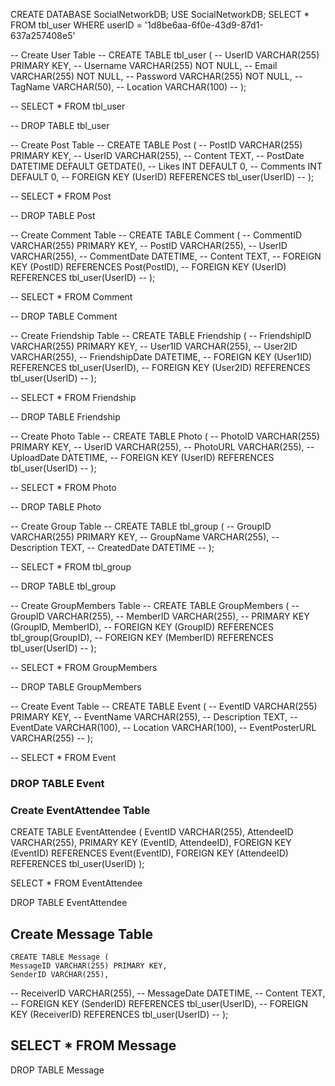 CREATE DATABASE SocialNetworkDB;
USE SocialNetworkDB;
SELECT * FROM tbl_user WHERE userID = '1d8be6aa-6f0e-43d9-87d1-637a257408e5'

-- Create User Table
-- CREATE TABLE tbl_user (
--     UserID VARCHAR(255) PRIMARY KEY,
--     Username VARCHAR(255) NOT NULL,
--     Email VARCHAR(255) NOT NULL,
--     Password VARCHAR(255) NOT NULL,
--     TagName VARCHAR(50),
--     Location VARCHAR(100)
-- );

-- SELECT * FROM tbl_user

-- DROP TABLE tbl_user

-- Create Post Table
-- CREATE TABLE Post (
--     PostID VARCHAR(255) PRIMARY KEY,
--     UserID VARCHAR(255),
--     Content TEXT,
--     PostDate DATETIME DEFAULT GETDATE(),
--     Likes INT DEFAULT 0,
--     Comments INT DEFAULT 0,
--     FOREIGN KEY (UserID) REFERENCES tbl_user(UserID)
-- );

-- SELECT * FROM Post

-- DROP TABLE Post

-- Create Comment Table
-- CREATE TABLE Comment (
--     CommentID VARCHAR(255) PRIMARY KEY,
--     PostID VARCHAR(255),
--     UserID VARCHAR(255),
--     CommentDate DATETIME,
--     Content TEXT,
--     FOREIGN KEY (PostID) REFERENCES Post(PostID),
--     FOREIGN KEY (UserID) REFERENCES tbl_user(UserID)
-- );

-- SELECT * FROM Comment

-- DROP TABLE Comment

-- Create Friendship Table
-- CREATE TABLE Friendship (
--     FriendshipID VARCHAR(255) PRIMARY KEY,
--     User1ID VARCHAR(255),
--     User2ID VARCHAR(255),
--     FriendshipDate DATETIME,
--     FOREIGN KEY (User1ID) REFERENCES tbl_user(UserID),
--     FOREIGN KEY (User2ID) REFERENCES tbl_user(UserID)
-- );


-- SELECT * FROM Friendship

-- DROP TABLE Friendship

-- Create Photo Table
-- CREATE TABLE Photo (
--     PhotoID VARCHAR(255) PRIMARY KEY,
--     UserID VARCHAR(255),
--     PhotoURL VARCHAR(255),
--     UploadDate DATETIME,
--     FOREIGN KEY (UserID) REFERENCES tbl_user(UserID)
-- );

-- SELECT * FROM Photo

-- DROP TABLE Photo


-- Create Group Table
-- CREATE TABLE tbl_group (
--     GroupID VARCHAR(255) PRIMARY KEY,
--     GroupName VARCHAR(255),
--     Description TEXT,
--     CreatedDate DATETIME
-- );


-- SELECT * FROM tbl_group

-- DROP TABLE tbl_group

-- Create GroupMembers Table
-- CREATE TABLE GroupMembers (
--     GroupID VARCHAR(255),
--     MemberID VARCHAR(255),
--     PRIMARY KEY (GroupID, MemberID),
--     FOREIGN KEY (GroupID) REFERENCES tbl_group(GroupID),
--     FOREIGN KEY (MemberID) REFERENCES tbl_user(UserID)
-- );


-- SELECT * FROM GroupMembers

-- DROP TABLE GroupMembers

-- Create Event Table
-- CREATE TABLE Event (
--     EventID VARCHAR(255) PRIMARY KEY,
--     EventName VARCHAR(255),
--     Description TEXT,
--     EventDate VARCHAR(100),
--     Location VARCHAR(100),
--     EventPosterURL VARCHAR(255)
-- );


-- SELECT * FROM Event

### DROP TABLE Event

### Create EventAttendee Table
CREATE TABLE EventAttendee (
    EventID VARCHAR(255),
    AttendeeID VARCHAR(255),
    PRIMARY KEY (EventID, AttendeeID),
    FOREIGN KEY (EventID) REFERENCES Event(EventID),
    FOREIGN KEY (AttendeeID) REFERENCES tbl_user(UserID)
);

SELECT * FROM EventAttendee

DROP TABLE EventAttendee

## Create Message Table
    CREATE TABLE Message (
    MessageID VARCHAR(255) PRIMARY KEY,
    SenderID VARCHAR(255),
--     ReceiverID VARCHAR(255),
--     MessageDate DATETIME,
--     Content TEXT,
--     FOREIGN KEY (SenderID) REFERENCES tbl_user(UserID),
--     FOREIGN KEY (ReceiverID) REFERENCES tbl_user(UserID)
-- );

## SELECT * FROM Message

DROP TABLE Message